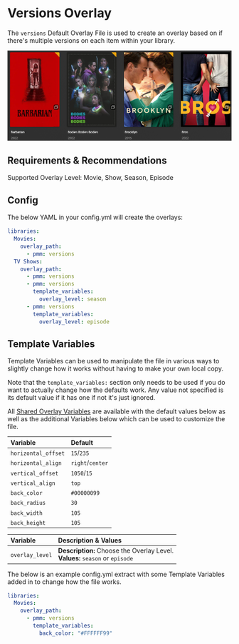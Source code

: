 # Versions Overlay

The `versions` Default Overlay File is used to create an overlay based on if there's multiple versions on each item within your library.

![](images/version.png)

## Requirements & Recommendations

Supported Overlay Level: Movie, Show, Season, Episode

## Config

The below YAML in your config.yml will create the overlays:

```yaml
libraries:
  Movies:
    overlay_path:
      - pmm: versions
  TV Shows:
    overlay_path:
      - pmm: versions
      - pmm: versions
        template_variables:
          overlay_level: season
      - pmm: versions
        template_variables:
          overlay_level: episode
```

## Template Variables

Template Variables can be used to manipulate the file in various ways to slightly change how it works without having to make your own local copy.

Note that the `template_variables:` section only needs to be used if you do want to actually change how the defaults work. Any value not specified is its default value if it has one if not it's just ignored.

All [Shared Overlay Variables](../overlay_variables) are available with the default values below as well as the additional Variables below which can be used to customize the file.

| Variable            | Default          |
|:--------------------|:-----------------|
| `horizontal_offset` | `15`/`235`       |
| `horizontal_align`  | `right`/`center` |
| `vertical_offset`   | `1050`/`15`      |
| `vertical_align`    | `top`            |
| `back_color`        | `#00000099`      |
| `back_radius`       | `30`             |
| `back_width`        | `105`            |
| `back_height`       | `105`            |

| Variable        | Description & Values                                                            |
|:----------------|:--------------------------------------------------------------------------------|
| `overlay_level` | **Description:** Choose the Overlay Level.<br>**Values:** `season` or `episode` |

The below is an example config.yml extract with some Template Variables added in to change how the file works.

```yaml
libraries:
  Movies:
    overlay_path:
      - pmm: versions
        template_variables:
          back_color: "#FFFFFF99"
```
